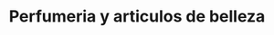 ---
title: "Perfumeria y articulos de belleza"
url: /toluca-estado-de-mexico/perfumeria-y-articulos-de-belleza/
shop: cosméticos
---